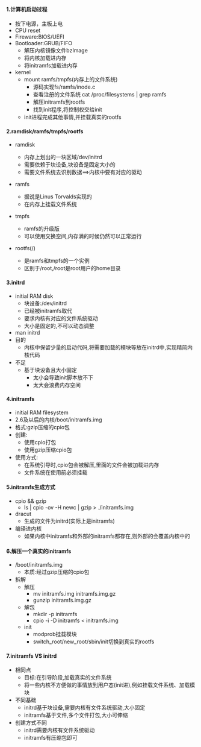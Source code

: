 #### 1.计算机启动过程
- 按下电源，主板上电
- CPU reset
- Fireware:BIOS/UEFI
- Bootloader:GRUB/FIFO
    - 解压内核镜像文件bzImage
    - 将内核加载进内存
    - 将initramfs加载进内存
- kernel
    - mount ramfs/tmpfs(内存上的文件系统)
        - 源码实现fs/ramfs/inode.c
        - 查看注册的文件系统 cat /proc/filesystems | grep ramfs
        - 解压initramfs到rootfs
        - 找到init程序,将控制权交给init
    - init进程完成其他事情,并挂载真实的rootfs

#### 2.ramdisk/ramfs/tmpfs/rootfs
- ramdisk
    - 内存上划出的一块区域/dev/initrd
    - 需要依赖于块设备,块设备是固定大小的
    - 需要文件系统去识别数据==>内核中要有对应的驱动
    
- ramfs
    - 据说是Linus Torvalds实现的
    - 在内存上挂载文件系统

- tmpfs
    - ramfs的升级版
    - 可以使用交换空间,内存满的时候仍然可以正常运行

- rootfs(/)
    - 是ramfs和tmpfs的一个实例
    - 区别于/root,/root是root用户的home目录

#### 3.initrd
- initial RAM disk
    - 块设备:/dev/initrd
    - 已经被initramfs取代
    - 要求内核有对应的文件系统驱动
    - 大小是固定的,不可以动态调整
- man initrd
- 目的
    - 内核中保留少量的启动代码,将需要加载的模块等放在initrd中,实现精简内核代码
- 不足
    - 基于块设备且大小固定
        - 太小会导致init脚本放不下
        - 太大会浪费内存空间

#### 4.initramfs
- initial RAM filesystem
- 2.6及以后的内核/boot/initramfs.img
- 格式:gzip压缩的cpio包
- 创建:
    - 使用cpio打包
    - 使用gzip压缩cpio包
- 使用方式:
    - 在系统引导时,cpio包会被解压,里面的文件会被加载进内存
    - 文件系统在使用前必须挂载

#### 5.initramfs生成方式
- cpio && gzip
    - ls | cpio -ov -H newc | gzip > ./initramfs.img
- dracut
    - 生成的文件为initrd(实际上是initramfs)
- 编译进内核
    - 如果内核中initramfs和外部的initramfs都存在,则外部的会覆盖内核中的

#### 6.解压一个真实的initramfs
- /boot/initramfs.img
    - 本质:经过gzip压缩的cpio包
- 拆解
    - 解压
        - mv initramfs.img initramfs.img.gz
        - gunzip initramfs.img.gz
    - 解包
        - mkdir -p initramfs
        - cpio -i -D initramfs < initramfs.img
    - init
        - modprob挂载模块
        - switch_root/new_root/sbin/init切换到真实的rootfs
        
#### 7.initramfs VS initrd
- 相同点
    - 目标:在引导阶段,加载真实的文件系统
    - 将一些内核不方便做的事情放到用户态(init进),例如挂载文件系统、加载模块  
- 不同基础
    - initrd基于块设备,需要内核有文件系统驱动,大小固定
    - initramfs基于文件,多个文件打包,大小可伸缩
- 创建方式不同
    - initrd需要内核有文件系统驱动
    - initramfs有压缩包即可